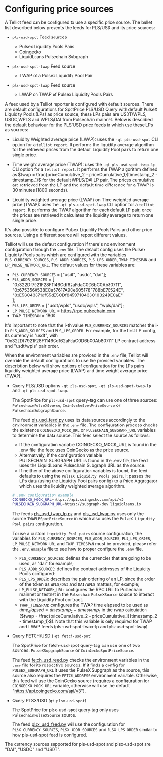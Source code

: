 # Configuring price sources

A Telliot feed can be configured to use a specific price source. The bullet list described below presents the feeds for PLS/USD and its price sources:

* `pls-usd-spot` Feed sources
    * Pulsex Liquidity Pools Pairs
    * Coingecko
    * LiquidLoans Pulsechain Subgraph

* `pls-usd-spot-twap` Feed source
    * TWAP of a Pulsex Liquidity Pool Pair
* `pls-usd-spot-lwap` Feed source
    * LWAP on TWAP of Pulsex Liquidity Pools Pairs

A feed used by a Telliot reporter is configured with default sources. There are default configurations for SpotPrice PLS/USD Query with default PulseX Liquidity Pools (LPs) as price source, these LPs pairs are USDT/WPLS, USDC/WPLS and WPLS/DAI from Pulsechain mainnet. Below is described the default behaviour for the PLS/USD price feeds in which use these LPs as sources:

- Liquidity Weighted average price (LWAP): uses the `-qt pls-usd-spot` CLI option for a `telliot report`. It performs the liquidity average algorithm for the retrieved prices from the default Liquidity Pool pairs to return one single price.

- Time weight average price (TWAP): uses the `-qt pls-usd-spot-twap-lp` CLI option for a `telliot report`. It performs the TWAP algorithm defined as $twap = \frac{priceCumulative_2 - priceCumulative_1}{timestamp_2 - timestamp_1}$ for the default WPLS/DAI LP pair. The prices cumulative are retrieved from the LP and the default time difference for a TWAP is 30 minutes (1800 seconds).

- Liquidity weighted average price (LWAP) on Time weighted average price (TWAP): uses the `-qt pls-usd-spot-lwap` CLI option for a `telliot report`. It performs the TWAP algorithm for each default LP pair, once the prices are retrieved it calculates the liquidity average to return one single price.

It's also possible to configure Pulsex Liquidity Pools Pairs and other price sources. Using a different source will report different values.

Telliot will use the default configuration if there's no environment configuration through the `.env` file. The default config uses the Pulsex Liquidity Pools pairs which are configured with the variables `PLS_CURRENCY_SOURCES`, `PLS_ADDR_SOURCES`, `PLS_LPS_ORDER`, `TWAP_TIMESPAN` and `LP_PULSE_NETWORK_URL`. The default values for these variables are:

- `PLS_CURRENCY_SOURCES` = ["usdt", "usdc", "dai"];
- `PLS_ADDR_SOURCES` = [<br>
        "0x322Df7921F28F1146Cdf62aFdaC0D6bC0Ab80711",
        <br>
        "0x6753560538ECa67617A9Ce605178F788bE7E524E",
        <br>
        "0xE56043671df55dE5CDf8459710433C10324DE0aE"
        <br>
    ];
- `PLS_LPS_ORDER` = ["usdt/wpls", "usdc/wpls", "wpls/dai"];
- `LP_PULSE_NETWORK_URL` = https://rpc.pulsechain.com
- `TWAP_TIMESPAN` = 1800

It's important to note that the i-th value `PLS_CURRENCY_SOURCES` matches the i-th `PLS_ADDR_SOURCES` and `PLS_LPS_ORDER`. For example, for the first LP config, its currency is "usdt", with "0x322Df7921F28F1146Cdf62aFdaC0D6bC0Ab80711" LP contract address and "usdt/wpls" pair order.

When the environment variables are provided in the `.env` file, Telliot will override the default configurations to use the provided variables. The description below will show options of configuration for the LPs pairs liquidity weighted average price (LWAP) and  time weight average price (TWAP).

- Query PLS/USD options `-qt pls-usd-spot`, `-qt pls-usd-spot-twap-lp` and `-qt pls-usd-spot-lwap`.

    The SpotPrice for `pls-usd-spot` query-tag can use one of three sources: `PulsechainPulseXSource`, `CoinGeckoSpotPriceSource` or `PulsechainSubgraphSource`.

    The feed [pls_usd_feed.py](https://github.com/fetchoracle/telliot-feeds/blob/main/src/telliot_feeds/feeds/pls_usd_feed.py) uses its data sources accordingly to the environment variables in the `.env` file. The configuration process checks the existence `COINGECKO_MOCK_URL` or `PULSECHAIN_SUBGRAPH_URL` variables to determine the data source. This feed select the source as follows:

    - If the configuration variable COINGECKO_MOCK_URL is found in the .env file, the feed uses CoinGecko as the price source.
    - Alternatively, if the configuration variable PULSECHAIN_SUBGRAPH_URL is found in the .env file, the feed uses the LiquidLoans Pulsechain Subgraph URL as the source.
    - If neither of the above configuration variables is found, the feed defaults to using the `PulseX Liquidity Pools pairs`. It passes the LPs data (using the Liquidity Pool pairs config) to a Price Aggregator which uses the liquidity weighted average algorithm.

    ```sh
    # .env configuration example
    COINGECKO_MOCK_URL=https://api.coingecko.com/api/v3
    PULSECHAIN_SUBGRAPH_URL=https://subgraph-dev.liquidloans.io
    ```

    The feeds [pls_usd_twap_lp.py](https://github.com/fetchoracle/telliot-feeds/blob/main/src/telliot_feeds/feeds/pls_usd_twap_lp.py) and [pls_usd_lwap.py](https://github.com/fetchoracle/telliot-feeds/blob/main/src/telliot_feeds/feeds/pls_usd_lwap.py) uses only the source `TWAPLPSpotPriceSource` in which also uses the `PulseX Liquidity Pool pairs` configuration.
    
    To use a custom `Liquidity Pool pairs`  source configuration, the variables for `PLS_CURRENCY_SOURCES`, `PLS_ADDR_SOURCES`, `PLS_LPS_ORDER`, `LP_PULSE_NETWORK_URL` and `TWAP_TIMESPAN` must be provided, please refer the `.env.emxaple` file to see how to proper configure the `.env` file.
    
    - `PLS_CURRENCY_SOURCES`: defines the currencies that are going to be used, as "dai" for example;
    - `PLS_ADDR_SOURCES`: defines the contract addresses of the Liquidity Pools configured;
    - `PLS_LPS_ORDER`: describes the pair ordering of an LP, since the order of the token as `WPLS/DAI` and `DAI/WPLS` matters, for example;
    - `LP_PULSE_NETWORK_URL`: configures the RPC URL to Pulsechain mainnet or testnet in the `PulsechainPulseXSource` source to interact with the Liquidity Pool contract.
    - `TWAP_TIMESPAN`: configures the TWAP time elapsed to be used as $time_elapsed = timestamp_2 - timestamp_1$ in the twap calculation ($twap = \frac{priceCumulative_2 - priceCumulative_1}{timestamp_2 - timestamp_1}$). Note that this variable is only required for TWAP and LWAP feeds (pls-usd-spot-twap-lp and pls-usd-spot-lwap)

- Query FETCH/USD (`-qt fetch-usd-pot`)

    The SpotPrice for fetch-usd-spot query-tag can use one of two sources: `PulseXSupgraphSource` or `CoinGeckoSpotPriceSource`.

    The feed [fetch_usd_feed.py](https://github.com/fetchoracle/telliot-feeds/blob/dev/src/telliot_feeds/feeds/fetch_usd_feed.py) checks the environment variables in the `.env` file for its respective sources. If it finds a config for `PULSEX_SUBGRAPH_URL` it uses the PulseX Supgraph as the source, this source also requires the `FETCH_ADDRESS` environment variable. Otherwise, this feed will use the CoinGecko source (requires a configuration for `COINGECKO_MOCK_URL` variable, otherwise will use the default "https://api.coingecko.com/api/v3").

- Query PLSX/USD (`qt plsx-usd-spot`)

    The SpotPrice for plsx-usd-spot query-tag only uses `PulsechainPulseXSource` source.

    The feed [plsx_usd_feed.py](https://github.com/fetchoracle/telliot-feeds/blob/dev/src/telliot_feeds/feeds/plsx_usd_feed.py) will use the configuration for `PLSX_CURRENCY_SOURCES`, `PLSX_ADDR_SOURCES` and `PLSX_LPS_ORDER` similar to how pls-usd-spot feed is configured.

The currency sources supported for pls-usd-spot and plsx-usd-spot are "DAI", "USDC" and "USDT".
